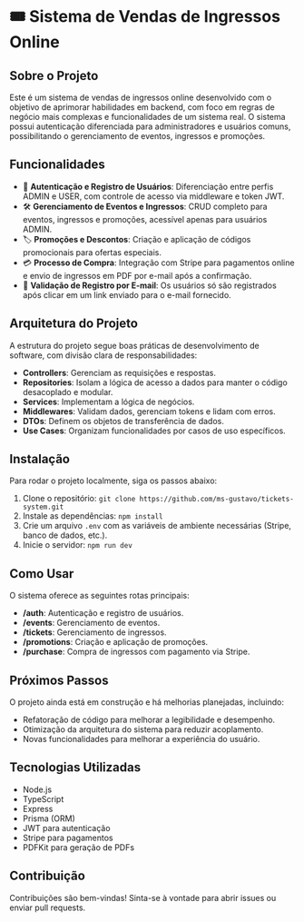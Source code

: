    <h1>🎟️ Sistema de Vendas de Ingressos Online</h1>

   <div class="section">
        <h2>Sobre o Projeto</h2>
        <p>
            Este é um sistema de vendas de ingressos online desenvolvido com o objetivo de aprimorar habilidades em backend, 
            com foco em regras de negócio mais complexas e funcionalidades de um sistema real. O sistema possui autenticação 
            diferenciada para administradores e usuários comuns, possibilitando o gerenciamento de eventos, ingressos e promoções.
        </p>
    </div>

   <div class="section">
        <h2>Funcionalidades</h2>
        <ul>
            <li>🔐 <strong>Autenticação e Registro de Usuários</strong>: Diferenciação entre perfis ADMIN e USER, com controle de acesso via middleware e token JWT.</li>
            <li>🛠️ <strong>Gerenciamento de Eventos e Ingressos</strong>: CRUD completo para eventos, ingressos e promoções, acessível apenas para usuários ADMIN.</li>
            <li>🏷️ <strong>Promoções e Descontos</strong>: Criação e aplicação de códigos promocionais para ofertas especiais.</li>
            <li>💳 <strong>Processo de Compra</strong>: Integração com Stripe para pagamentos online e envio de ingressos em PDF por e-mail após a confirmação.</li>
            <li>📧 <strong>Validação de Registro por E-mail</strong>: Os usuários só são registrados após clicar em um link enviado para o e-mail fornecido.</li>
        </ul>
    </div>
    <div class="section">
        <h2>Arquitetura do Projeto</h2>
        <p>A estrutura do projeto segue boas práticas de desenvolvimento de software, com divisão clara de responsabilidades:</p>
        <ul>
            <li><strong>Controllers</strong>: Gerenciam as requisições e respostas.</li>
            <li><strong>Repositories</strong>: Isolam a lógica de acesso a dados para manter o código desacoplado e modular.</li>
            <li><strong>Services</strong>: Implementam a lógica de negócios.</li>
            <li><strong>Middlewares</strong>: Validam dados, gerenciam tokens e lidam com erros.</li>
            <li><strong>DTOs</strong>: Definem os objetos de transferência de dados.</li>
            <li><strong>Use Cases</strong>: Organizam funcionalidades por casos de uso específicos.</li>
        </ul>
    </div>
    <div class="section">
        <h2>Instalação</h2>
        <p>Para rodar o projeto localmente, siga os passos abaixo:</p>
        <ol>
            <li>Clone o repositório: <code>git clone https://github.com/ms-gustavo/tickets-system.git</code></li>
            <li>Instale as dependências: <code>npm install</code></li>
            <li>Crie um arquivo <code>.env</code> com as variáveis de ambiente necessárias (Stripe, banco de dados, etc.).</li>
            <li>Inicie o servidor: <code>npm run dev</code></li>
        </ol>
    </div>

  <div class="section">
        <h2>Como Usar</h2>
        <p>O sistema oferece as seguintes rotas principais:</p>
        <ul>
            <li><strong>/auth</strong>: Autenticação e registro de usuários.</li>
            <li><strong>/events</strong>: Gerenciamento de eventos.</li>
            <li><strong>/tickets</strong>: Gerenciamento de ingressos.</li>
            <li><strong>/promotions</strong>: Criação e aplicação de promoções.</li>
            <li><strong>/purchase</strong>: Compra de ingressos com pagamento via Stripe.</li>
        </ul>
    </div>

   <div class="section">
        <h2>Próximos Passos</h2>
        <p>O projeto ainda está em construção e há melhorias planejadas, incluindo:</p>
        <ul>
            <li>Refatoração de código para melhorar a legibilidade e desempenho.</li>
            <li>Otimização da arquitetura do sistema para reduzir acoplamento.</li>
            <li>Novas funcionalidades para melhorar a experiência do usuário.</li>
        </ul>
    </div>
    <div class="section">
        <h2>Tecnologias Utilizadas</h2>
        <ul>
            <li>Node.js</li>
            <li>TypeScript</li>
            <li>Express</li>
            <li>Prisma (ORM)</li>
            <li>JWT para autenticação</li>
            <li>Stripe para pagamentos</li>
            <li>PDFKit para geração de PDFs</li>
        </ul>
    </div>

  <div class="section">
        <h2>Contribuição</h2>
        <p>Contribuições são bem-vindas! Sinta-se à vontade para abrir issues ou enviar pull requests.</p>
    </div>
